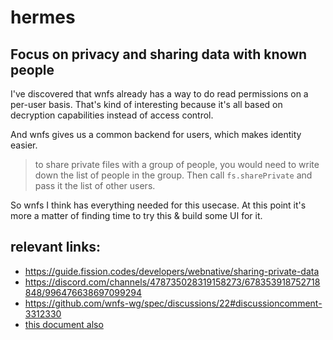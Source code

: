 # hermes

## Focus on privacy and sharing data with known people

I've discovered that wnfs already has a way to do read permissions on a per-user basis. That's kind of interesting because it's all based on decryption capabilities instead of access control.

And wnfs gives us a common backend for users, which makes identity easier.

> to share private files with a group of people, you would need to write down the list of people in the group. Then call `fs.sharePrivate` and pass it the list of other users.

So wnfs I think has everything needed for this usecase. At this point it's more a matter of finding time to try this & build some UI for it.

## relevant links:

* https://guide.fission.codes/developers/webnative/sharing-private-data
* https://discord.com/channels/478735028319158273/678353918752718848/996476638697099294
* https://github.com/wnfs-wg/spec/discussions/22#discussioncomment-3312330
* [this document also](https://github.com/nichoth/ssc-server/blob/main/version-two.md)
